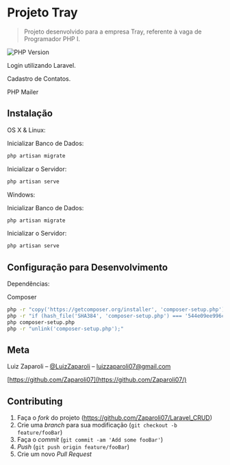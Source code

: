 # Projeto Tray
> Projeto desenvolvido para a empresa Tray, referente à vaga de Programador PHP I.

![PHP Version][php-image]

Login utilizando Laravel.

Cadastro de Contatos.

PHP Mailer

## Instalação

OS X & Linux:

Inicializar Banco de Dados:

```sh
php artisan migrate
```

Inicializar o Servidor:
```sh
php artisan serve
```

Windows:

Inicializar Banco de Dados:

```sh
php artisan migrate
```

Inicializar o Servidor:
```sh
php artisan serve
```

## Configuração para Desenvolvimento

Dependências:

Composer

```sh
php -r "copy('https://getcomposer.org/installer', 'composer-setup.php');"
php -r "if (hash_file('SHA384', 'composer-setup.php') === '544e09ee996cdf60ece3804abc52599c22b1f40f4323403c44d44fdfdd586475ca9813a858088ffbc1f233e9b180f061') { echo 'Installer verified'; } else { echo 'Installer corrupt'; unlink('composer-setup.php'); } echo PHP_EOL;"
php composer-setup.php
php -r "unlink('composer-setup.php');"
```

## Meta

Luiz Zaparoli – [@LuizZaparoli](www.linkedin.com/in/luiz-zaparoli) – luizzaparoli07@gmail.com

[https://github.com/Zaparoli07](https://github.com/Zaparoli07/)

## Contributing

1. Faça o _fork_ do projeto (<https://github.com/Zaparoli07/Laravel_CRUD>)
2. Crie uma _branch_ para sua modificação (`git checkout -b feature/fooBar`)
3. Faça o _commit_ (`git commit -am 'Add some fooBar'`)
4. _Push_ (`git push origin feature/fooBar`)
5. Crie um novo _Pull Request_

[php-image]: https://img.shields.io/packagist/php-v/symfony/symfony.svg

